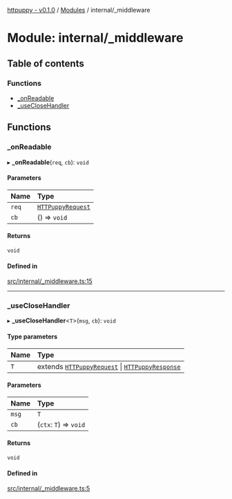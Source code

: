 [httpuppy - v0.1.0](../README.md) / [Modules](../modules.md) / internal/\_middleware

# Module: internal/\_middleware

## Table of contents

### Functions

- [\_onReadable](internal__middleware.md#_onreadable)
- [\_useCloseHandler](internal__middleware.md#_useclosehandler)

## Functions

### \_onReadable

▸ **_onReadable**(`req`, `cb`): `void`

#### Parameters

| Name | Type |
| :------ | :------ |
| `req` | [`HTTPuppyRequest`](../interfaces/types_server.HTTPuppyRequest.md) |
| `cb` | () => `void` |

#### Returns

`void`

#### Defined in

[src/internal/_middleware.ts:15](https://github.com/abschill/httpuppy/blob/1769d2f/src/internal/_middleware.ts#L15)

___

### \_useCloseHandler

▸ **_useCloseHandler**<`T`\>(`msg`, `cb`): `void`

#### Type parameters

| Name | Type |
| :------ | :------ |
| `T` | extends [`HTTPuppyRequest`](../interfaces/types_server.HTTPuppyRequest.md) \| [`HTTPuppyResponse`](../interfaces/types_server.HTTPuppyResponse.md) |

#### Parameters

| Name | Type |
| :------ | :------ |
| `msg` | `T` |
| `cb` | (`ctx`: `T`) => `void` |

#### Returns

`void`

#### Defined in

[src/internal/_middleware.ts:5](https://github.com/abschill/httpuppy/blob/1769d2f/src/internal/_middleware.ts#L5)
